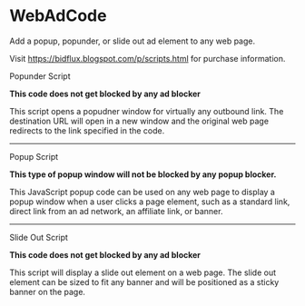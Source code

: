 # WebAdCode
Add a popup, popunder, or slide out ad element to any web page. 

Visit https://bidflux.blogspot.com/p/scripts.html for purchase information. 

Popunder Script 

**This code does not get blocked by any ad blocker**

This script opens a popudner window for virtually any outbound link. The destination URL will open in a new window and the original web page redirects to the link specified in the code.

-----------------------------------------------------------------

Popup Script 

**This type of popup window will not be blocked by any popup blocker.** 

This JavaScript popup code can be used on any web page to display a popup window when a user clicks a page element, such as a standard link, direct link from an ad network, an affiliate link, or banner.

-----------------------------------------------------------------

Slide Out Script

**This code does not get blocked by any ad blocker** 

This script will display a slide out element on a web page. The slide out element can be sized to fit any banner and will be positioned as a sticky banner on the page.
